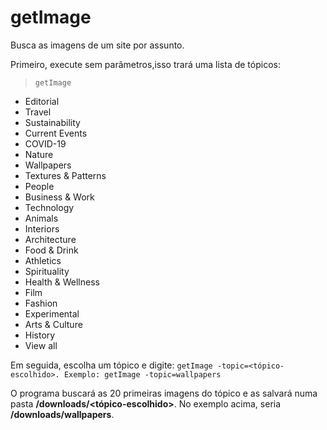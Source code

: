 # getImage

Busca as imagens de um site por assunto.

Primeiro, execute sem parâmetros,isso trará uma lista de tópicos:
>```getImage```

* Editorial
* Travel
* Sustainability
* Current Events
* COVID-19
* Nature
* Wallpapers
* Textures &amp; Patterns
* People
* Business &amp; Work
* Technology
* Animals
* Interiors
* Architecture
* Food &amp; Drink
* Athletics
* Spirituality
* Health &amp; Wellness
* Film
* Fashion
* Experimental
* Arts &amp; Culture
* History
* View all

Em seguida, escolha um tópico e digite: 
```getImage -topic=<tópico-escolhido>. Exemplo: getImage -topic=wallpapers```

O programa buscará as 20 primeiras imagens do tópico e as salvará numa pasta **/downloads/<tópico-escolhido>**. No exemplo acima, seria **/downloads/wallpapers**.